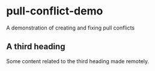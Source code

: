 # pull-conflict-demo
A demonstration of creating and fixing pull conflicts

## A third heading
Some content related to the third heading made remotely.
